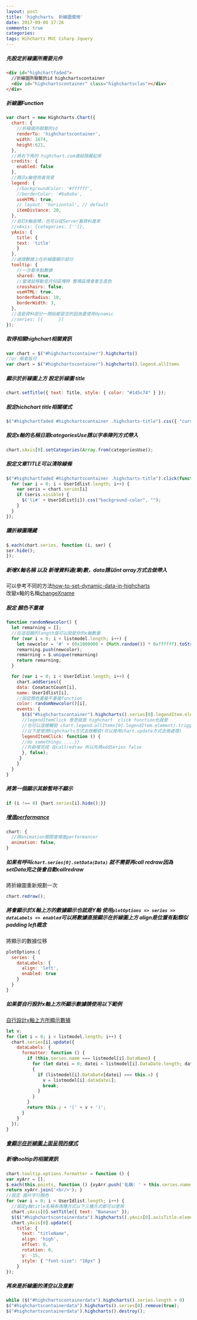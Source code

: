 ```yaml
---
layout: post
title: 'highcharts  折線圖使用'
date: 2017-09-08 17:26
comments: true
categories:
tags: Hihcharts MVC Csharp Jquery
---
```


##### 先設定折線圖所需要元件
```HTML
<div id="highchartfaded">
  //折線圖所聯繫的id highchartscontainer
  <div id="highchartscontainer" class="highchartsclas"></div>
</div>
```
##### 折線圖Function
```js
var chart = new Highcharts.Chart({
  chart: {
    //折線圖所聯繫的id
    renderTo: 'highchartscontainer',
    width: 1674,
    height:621,
  },
  //將右下角的 highchart.com連結隱藏起來
  credits: {
    enabled: false
  },
  //顯示x軸使用者背景
  legend: {
    //backgroundColor: '#ffffff',
    //borderColor: '#9a9a9a',
    useHTML: true,
    // layout: 'horizontal', // default
    itemDistance: 20,
  },
  //自訂X軸座標，也可以從Server塞資料進來
  //xAxis: {categories: ['']},
  yAxis: {
    title: {
    text: 'title'
    }
  },
  //處理數據上在折線圖顯示部分
  tooltip: {
    //一次看多點數據
    shared: true,
    //當滑鼠移動至月份區塊時 整塊區塊會產生底色
    crosshairs: false,
    useHTML: true,
    borderRadius: 10,
    borderWidth: 3,
  },
  //這是資料部分一開始都是空的因為要使用dynamic
  //series: [{      }]
});
```
##### 取得相關highchart相關資訊
```js
var chart = $("#highchartscontainer").highcharts()
//or 兩者皆可
var chart = $("#highchartscontainer").highcharts().legend.allItems
```
##### 顯示於折線圖上方 設定折線圖 title
```js
chart.setTitle({ text: Title, style: { color: "#145c74" } });
```
##### 設定hichchart title相關樣式
```js
$("#highchartfaded #highchartscontainer .highcharts-title").css({ "cursor": "pointer" });
```
##### 設定x軸的名稱日期categoriesUse請以字串陣列方式帶入
```js
chart.xAxis[0].setCategories(Array.from(categoriesUse));
```
##### 設定文章TITLE可以清除線條
```js
$("#highchartfaded #highchartscontainer .highcharts-title").click(function () {
  for (var i = 0; i < UserIdlist.length; i++) {
    var seris = chart.series[i]
    if (seris.visible) {
      $('li#' + UserIdlist[i]).css("background-color", "");
    }
  }
});
```
##### 讓折線圖隱藏
```js
$.each(chart.series, function (i, ser) {
ser.hide();
});
```
##### 新增X軸名稱 以及 新增資料通(筆)數，data請以int array方式去做帶入
可以參考不同的方法[how-to-set-dynamic-data-in-highcharts](https://stackoverflow.com/questions/11775385/how-to-set-dynamic-data-in-highcharts)<br>
改變x軸的名稱[changeXname](https://stackoverflow.com/questions/14409821/highcharts-update-the-series-name-label-dynamically)
##### 設定 顏色不重複
```js
function randomNewcolor() {
  let remarning = [];
  //在這迴圈的length值可以說是你的x軸數量
  for (var i = 0; i < listmodel.length; i++) {
    let newcolor = '#' + (0x1000000 + (Math.random()) * 0xffffff).toString(16).substr(1, 6);
    remarning.push(newcolor);
    remarning = $.unique(remarning)
    return remarning;
  }

  for (var i = 0; i < UserIdlist.length; i++) {
    chart.addSeries({
    data: ConatactCount[i],
    name: UserIdlist[i],
    //設定顏色盡量不重複function
    color: randomNewcolor()[i],
    events: {
      $($("#highchartscontainer").highcharts().series[0].legendItem.element).on('click',function(){console.log('click') })
      //legendItemClick 意思就是 highchart  click function也就是
      //也可以這樣觸發 chart.legend.allItems[0].legendItem.element).trigger('click')
      //以下是使用highcharts方式去做觸發(可以使用chart.update方式去做處理)
      legendItemClick: function () {
      //do somethings.....}}
      //先新增完成 在callredraw 所以先將addSeries false
      }, false);
     }
    }
  }
}
```
##### 將第一個顯示其餘暫時不顯示
```js
if (i !== 0) {hart.series[i].hide();}}
```
##### [增進performance](https://stackoverflow.com/questions/18977112/best-performance-for-updating-many-highcharts-instances-on-demand)
```js
chart: {
  //將animation關閉會增進performancer
  animation: false,
}
```
##### 如果有呼叫`chart.series[0].setData(Data)` 就不需要再call redraw因為setData完之後會自動callredraw
將折線圖重新規劃一次
```js
chart.redraw();
```
##### 將會顯示於X軸上方的數據顯示也就是Y軸 使用`plotOptions => series => dataLabels => enabled`可以將數據直接顯示在折線圖上方 align是位置有點類似padding left概念
將顯示的數據位移
```js
plotOptions:{
  series: {
    dataLabels: {
      align: 'left',
      enabled: true
	}
  }
}
```
##### 如果要自行設計x軸上方所顯示數據請使用以下範例
[自行設計x軸上方所顯示數據](https://stackoverflow.com/questions/17316856/is-there-a-way-to-set-highchart-options-dynamically)
```js
let v;
for (let i = 0; i < listmodel.length; i++) {
  chart.series[i].update({
    dataLabels: {
      formatter: function () {
        if (this.series.name === listmodel[i].DataName) {
          for (let datei = 0; datei < listmodel[i].DataDate.length; datei++)
          {
            if (listmodel[i].DataDate[datei] === this.x) {
              v = listmodel[i].datadatei];
              break;
            }
          }
        }
        return this.y + '(' + v + ')';
      }
    }
  });
}
```
##### [會顯示在折線圖上面呈現的樣式](https://stackoverflow.com/questions/13479476/change-highcharts-tooltip-formatter-from-chart-object-after-chart-is-rendered)
##### 新增tooltip的相關資訊
```js
chart.tooltip.options.formatter = function () {
var xyArr = [];
$.each(this.points, function () {xyArr.push('名稱: ' + this.series.name + ', ' + '日期: ' + this.x + ',數量: ' + this.y);});
return xyArr.join('<br/>'); }
//設定 圖片字行顏色
for (var i = 0; i < UserIdlist.length; i++) {
  //設定y軸title名稱有兩種方式以下三種方式都可以使用
  chart.yAxis[0].setTitle({ text: "Bananas" });
  $($("#highchartscontainerdata").highcharts().yAxis[0].axisTitle.element).text('New Label');
  chart.yAxis[0].update({
    title: {
      text: "titleName",
      align: 'high',
      offset: 0,
      rotation: 0,
      y: -15,
      style: { "font-size": "18px" }
    }
});
```
##### 再來是折線圖的清空以及重劃
```js
while ($("#highchartscontainerdata").highcharts().series.length > 0)
$("#highchartscontainerdata").highcharts().series[0].remove(true);
$("#highchartscontainerdata").highcharts().destroy();
```